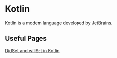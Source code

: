 # Kotlin

Kotlin is a modern language developed by JetBrains.

## Useful Pages
[DidSet and willSet in Kotlin](https://stackoverflow.com/questions/39842261/is-there-a-didset-willset-analog-in-kotlin)
